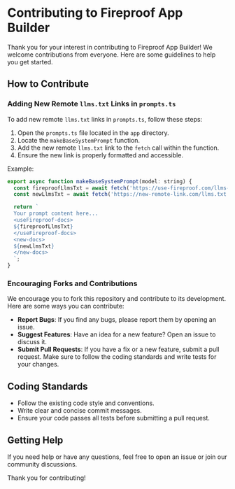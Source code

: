 # Contributing to Fireproof App Builder

Thank you for your interest in contributing to Fireproof App Builder! We welcome contributions from everyone. Here are some guidelines to help you get started.

## How to Contribute

### Adding New Remote `llms.txt` Links in `prompts.ts`

To add new remote `llms.txt` links in `prompts.ts`, follow these steps:

1. Open the `prompts.ts` file located in the `app` directory.
2. Locate the `makeBaseSystemPrompt` function.
3. Add the new remote `llms.txt` link to the `fetch` call within the function.
4. Ensure the new link is properly formatted and accessible.

Example:

```javascript
export async function makeBaseSystemPrompt(model: string) {
  const fireproofLlmsTxt = await fetch('https://use-fireproof.com/llms-full.txt').then((res) => res.text());
  const newLlmsTxt = await fetch('https://new-remote-link.com/llms.txt').then((res) => res.text());

  return `
  Your prompt content here...
  <useFireproof-docs>
  ${fireproofLlmsTxt}
  </useFireproof-docs>
  <new-docs>
  ${newLlmsTxt}
  </new-docs>
  `;
}
```

### Encouraging Forks and Contributions

We encourage you to fork this repository and contribute to its development. Here are some ways you can contribute:

- **Report Bugs**: If you find any bugs, please report them by opening an issue.
- **Suggest Features**: Have an idea for a new feature? Open an issue to discuss it.
- **Submit Pull Requests**: If you have a fix or a new feature, submit a pull request. Make sure to follow the coding standards and write tests for your changes.

## Coding Standards

- Follow the existing code style and conventions.
- Write clear and concise commit messages.
- Ensure your code passes all tests before submitting a pull request.

## Getting Help

If you need help or have any questions, feel free to open an issue or join our community discussions.

Thank you for contributing!
